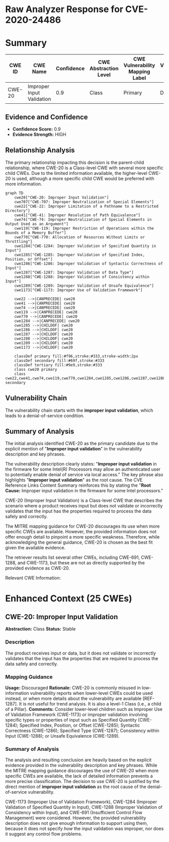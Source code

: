 # Raw Analyzer Response for CVE-2020-24486

# Summary
| CWE ID | CWE Name | Confidence | CWE Abstraction Level | CWE Vulnerability Mapping Label | CWE-Vulnerability Mapping Notes |
|---|---|---|---|---|---|
| CWE-20 | Improper Input Validation | 0.9 | Class | Primary | Discouraged |

## Evidence and Confidence

*   **Confidence Score:** 0.9
*   **Evidence Strength:** HIGH

## Relationship Analysis
The primary relationship impacting this decision is the parent-child relationship, where CWE-20 is a Class-level CWE with several more specific child CWEs. Due to the limited information available, the higher-level CWE-20 is used, although a more specific child CWE would be preferred with more information.

```mermaid
graph TD
    cwe20["CWE-20: Improper Input Validation"]
    cwe707["CWE-707: Improper Neutralization of Special Elements"]
    cwe22["CWE-22: Improper Limitation of a Pathname to a Restricted Directory"]
    cwe41["CWE-41: Improper Resolution of Path Equivalence"]
    cwe74["CWE-74: Improper Neutralization of Special Elements in Output Used as an Argument"]
    cwe119["CWE-119: Improper Restriction of Operations within the Bounds of a Memory Buffer"]
    cwe770["CWE-770: Allocation of Resources Without Limits or Throttling"]
    cwe1284["CWE-1284: Improper Validation of Specified Quantity in Input"]
    cwe1285["CWE-1285: Improper Validation of Specified Index, Position, or Offset"]
    cwe1286["CWE-1286: Improper Validation of Syntactic Correctness of Input"]
    cwe1287["CWE-1287: Improper Validation of Data Type"]
    cwe1288["CWE-1288: Improper Validation of Consistency within Input"]
    cwe1289["CWE-1289: Improper Validation of Unsafe Equivalence"]
    cwe1173["CWE-1173: Improper Use of Validation Framework"]

    cwe22 -->|CANPRECEDE| cwe20
    cwe41 -->|CANPRECEDE| cwe20
    cwe74 -->|CANPRECEDE| cwe20
    cwe119 -->|CANPRECEDE| cwe20
    cwe770 -->|CANPRECEDE| cwe20
    cwe1284 -->|CANPRECEDE| cwe20
    cwe1285 -->|CHILDOF| cwe20
    cwe1286 -->|CHILDOF| cwe20
    cwe1287 -->|CHILDOF| cwe20
    cwe1288 -->|CHILDOF| cwe20
    cwe1289 -->|CHILDOF| cwe20
    cwe1173 -->|CHILDOF| cwe20

    classDef primary fill:#f96,stroke:#333,stroke-width:2px
    classDef secondary fill:#69f,stroke:#333
    classDef tertiary fill:#9e9,stroke:#333
    class cwe20 primary
    class cwe22,cwe41,cwe74,cwe119,cwe770,cwe1284,cwe1285,cwe1286,cwe1287,cwe1288,cwe1289,cwe1173 secondary
```

## Vulnerability Chain
The vulnerability chain starts with the **improper input validation**, which leads to a denial-of-service condition.

## Summary of Analysis
The initial analysis identified CWE-20 as the primary candidate due to the explicit mention of "**Improper input validation**" in the vulnerability description and key phrases.

The vulnerability description clearly states: "**Improper input validation** in the firmware for some Intel(R) Processors may allow an authenticated user to potentially enable denial of service via local access." The key phrase also highlights "**Improper input validation**" as the root cause. The CVE Reference Links Content Summary reinforces this by stating the "**Root Cause:** Improper input validation in the firmware for some Intel processors."

CWE-20 (Improper Input Validation) is a Class-level CWE that describes the scenario where a product receives input but does not validate or incorrectly validates that the input has the properties required to process the data safely and correctly.

The MITRE mapping guidance for CWE-20 discourages its use when more specific CWEs are available. However, the provided information does not offer enough detail to pinpoint a more specific weakness. Therefore, while acknowledging the general guidance, CWE-20 is chosen as the best fit given the available evidence.

The retriever results list several other CWEs, including CWE-691, CWE-1288, and CWE-1173, but these are not as directly supported by the provided evidence as CWE-20.

Relevant CWE Information:

# Enhanced Context (25 CWEs)

## CWE-20: Improper Input Validation
**Abstraction:** Class
**Status:** Stable

### Description
The product receives input or data, but it does
        not validate or incorrectly validates that the input has the
        properties that are required to process the data safely and
        correctly.

### Mapping Guidance
**Usage:** Discouraged
**Rationale:** CWE-20 is commonly misused in low-information vulnerability reports when lower-level CWEs could be used instead, or when more details about the vulnerability are available [REF-1287]. It is not useful for trend analysis. It is also a level-1 Class (i.e., a child of a Pillar).
**Comments:** Consider lower-level children such as Improper Use of Validation Framework (CWE-1173) or improper validation involving specific types or properties of input such as Specified Quantity (CWE-1284); Specified Index, Position, or Offset (CWE-1285); Syntactic Correctness (CWE-1286); Specified Type (CWE-1287); Consistency within Input (CWE-1288); or Unsafe Equivalence (CWE-1289).

### Summary of Analysis
The analysis and resulting conclusion are heavily based on the explicit evidence provided in the vulnerability description and key phrases. While the MITRE mapping guidance discourages the use of CWE-20 when more specific CWEs are available, the lack of detailed information prevents a more precise classification. The decision to use CWE-20 is justified by the direct mention of **improper input validation** as the root cause of the denial-of-service vulnerability.

CWE-1173 (Improper Use of Validation Framework), CWE-1284 (Improper Validation of Specified Quantity in Input), CWE-1288 (Improper Validation of Consistency within Input), and CWE-691 (Insufficient Control Flow Management) were considered. However, the provided vulnerability description does not give enough information to support using them, because it does not specify *how* the input validation was improper, nor does it suggest any control flow problems.